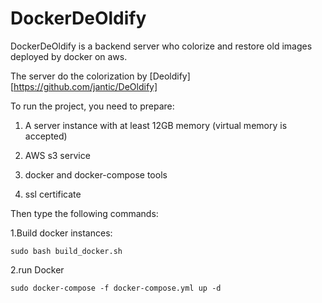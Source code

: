 # DockerDeOldify

DockerDeOldify is a backend server who colorize and restore old images deployed by docker on aws. 

The server do the colorization by [Deoldify][https://github.com/jantic/DeOldify]

To run the project, you need to prepare:

1. A server instance with at least 12GB memory (virtual memory is accepted)

2. AWS s3 service 
3. docker and docker-compose tools
4. ssl certificate

Then type the following commands:

1.Build docker instances:

```shell
sudo bash build_docker.sh
```

2.run Docker 

```shell
sudo docker-compose -f docker-compose.yml up -d
```

